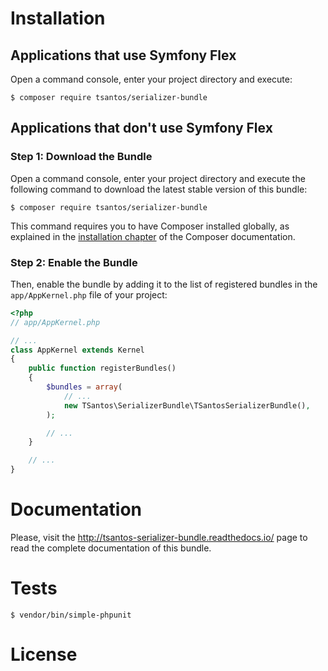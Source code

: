 Installation
============

Applications that use Symfony Flex
----------------------------------

Open a command console, enter your project directory and execute:

```console
$ composer require tsantos/serializer-bundle
```

Applications that don't use Symfony Flex
----------------------------------------

### Step 1: Download the Bundle

Open a command console, enter your project directory and execute the
following command to download the latest stable version of this bundle:

```console
$ composer require tsantos/serializer-bundle
```

This command requires you to have Composer installed globally, as explained
in the [installation chapter](https://getcomposer.org/doc/00-intro.md)
of the Composer documentation.

### Step 2: Enable the Bundle

Then, enable the bundle by adding it to the list of registered bundles
in the `app/AppKernel.php` file of your project:

```php
<?php
// app/AppKernel.php

// ...
class AppKernel extends Kernel
{
    public function registerBundles()
    {
        $bundles = array(
            // ...
            new TSantos\SerializerBundle\TSantosSerializerBundle(),
        );

        // ...
    }

    // ...
}
```

Documentation
=============

Please, visit the http://tsantos-serializer-bundle.readthedocs.io/ page
to read the complete documentation of this bundle.

Tests
=====

```console
$ vendor/bin/simple-phpunit
```

License
=======

